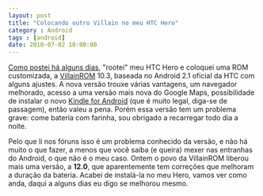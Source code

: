 ```yaml
---
layout: post
title: "Colocando outro Villain no meu HTC Hero"
category : Android
tags : [android]
date: 2010-07-02 10:00:00
---
```


[Como postei há alguns dias](2010/06/29/hackeando-meu-htc-hero), "rootei" meu HTC Hero e coloquei uma ROM customizada, a [VillainROM](http://www.villainrom.co.uk) 10.3, baseada no Android 2.1 oficial da HTC com alguns ajustes. A nova versão trouxe várias vantagens, um navegador melhorado, acesso a uma versão mais nova do Google Maps, possibilidade de instalar o novo [Kindle for Android](http://www.amazon.com/gp/feature.html/ref=red_lnd_shrt_url?ie=UTF8&docId=165849822) (que é muito legal, diga-se de passagem), então valeu a pena. Porém essa versão tem um problema grave: come bateria com farinha, sou obrigado a recarregar todo dia a noite.

Pelo que li nos fóruns isso é um problema conhecido da versão, e não há muito o que fazer, a menos que você saiba (e queira) mexer nas entranhas do Android, o que não é o meu caso. Ontem o povo da VillainROM liberou mais uma versão, a **12.0**, que aparentemente tem correções que melhoram a duração da bateria. Acabei de instalá-la no meu Hero, vamos ver como anda, daqui a alguns dias eu digo se melhorou mesmo.